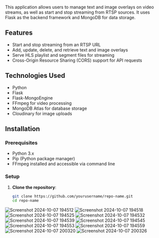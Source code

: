 
This application allows users to manage text and image overlays on video streams, as well as start and stop streaming from RTSP sources. It uses Flask as the backend framework and MongoDB for data storage.

## Features
- Start and stop streaming from an RTSP URL
- Add, update, delete, and retrieve text and image overlays
- Serve HLS playlist and segment files for streaming
- Cross-Origin Resource Sharing (CORS) support for API requests

## Technologies Used
- Python
- Flask
- Flask-MongoEngine
- FFmpeg for video processing
- MongoDB Atlas for database storage
- Cloudinary for image uploads

## Installation

### Prerequisites
- Python 3.x
- Pip (Python package manager)
- FFmpeg installed and accessible via command line




### Setup
1. **Clone the repository**:
   ```bash
   git clone https://github.com/yourusername/repo-name.git
   cd repo-name
![Screenshot 2024-10-07 194512](https://github.com/user-attachments/assets/d5c6583a-580f-4659-ad3f-07a9bfd9f85f)
![Screenshot 2024-10-07 194518](https://github.com/user-attachments/assets/e997b8c8-cb02-4d6e-aac5-e2de891fc2eb)
![Screenshot 2024-10-07 194525](https://github.com/user-attachments/assets/666a7e6e-0164-4769-8b08-3dccd616484b)
![Screenshot 2024-10-07 194532](https://github.com/user-attachments/assets/f73675da-cc9d-4276-878b-6c92c3329f16)
![Screenshot 2024-10-07 194539](https://github.com/user-attachments/assets/7a3ae59f-1a2b-4845-b19a-89086511a027)
![Screenshot 2024-10-07 194545](https://github.com/user-attachments/assets/729a15c6-1530-4776-b665-5d28347c4cef)
![Screenshot 2024-10-07 194553](https://github.com/user-attachments/assets/5787b732-cc25-43ae-afe7-41cfc042fbfe)
![Screenshot 2024-10-07 194559](https://github.com/user-attachments/assets/d63108bc-957d-4fd6-a369-e4a299f42cfc)
![Screenshot 2024-10-07 200320](https://github.com/user-attachments/assets/60da4353-079b-4c95-a4b1-ed31760a0544)
![Screenshot 2024-10-07 200326](https://github.com/user-attachments/assets/9a8f851a-55d7-4257-ae84-7e367d967f96)
